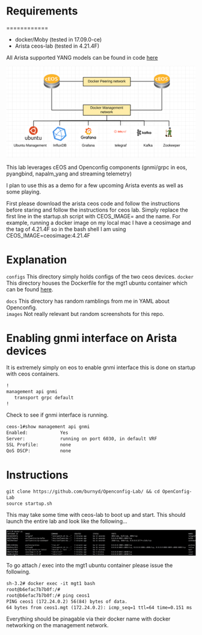 

# Requirements
============

* docker/Moby (tested in 17.09.0-ce)
* Arista ceos-lab (tested in 4.21.4F)

All Arista supported YANG models can be found in code [here](https://github.com/aristanetworks/yang)

![Alt text](images/background1.jpg?raw=true "lab")

This lab leverages cEOS and Openconfig components (gnmi/grpc in eos, pyangbind, napalm_yang and streaming telemetry)

I plan to use this as a demo for a few upcoming Arista events as well as some playing.

First please download the arista ceos code and follow the instructions before staring and follow the instructions for ceos lab.  Simply replace the first line in the startup.sh script with CEOS_IMAGE= and the name.  For example, running a docker image on my local mac I have a ceosimage and the tag of 4.21.4F so in the bash shell I am using CEOS_IMAGE=ceosimage:4.21.4F

# Explanation

`configs` This directory simply holds configs of the two ceos devices.
`docker` This directory houses the Dockerfile for the mgt1 ubuntu container which can be found [here](https://cloud.docker.com/u/burnyd/repository/docker/burnyd/ubuntu-oc).

`docs` This directory has random ramblings from me in YAML about Openconfig.  
`images` Not really relevant but random screenshots for this repo.

# Enabling gnmi interface on Arista devices
It is extremely simply on eos to enable gnmi interface this is done on startup with ceos containers.
```console
!
management api gnmi
   transport grpc default
!
```
Check to see if gnmi interface is running.
```console
ceos-1#show management api gnmi
Enabled:            Yes
Server:             running on port 6030, in default VRF
SSL Profile:        none
QoS DSCP:           none
```
# Instructions
```console
git clone https://github.com/burnyd/Openconfig-Lab/ && cd OpenConfig-Lab
source startup.sh
```
This may take some time with ceos-lab to boot up and start.  This should launch the entire lab and look like the following...

![Alt text](images/dockerps.jpg?raw=true "dockerps")

To go attach / exec into the mgt1 ubuntu container please issue the following.

```console
sh-3.2# docker exec -it mgt1 bash
root@b6efac7b7b0f:/#
root@b6efac7b7b0f:/# ping ceos1
PING ceos1 (172.24.0.2) 56(84) bytes of data.
64 bytes from ceos1.mgt (172.24.0.2): icmp_seq=1 ttl=64 time=0.151 ms
```
Everything should be pinagable via their docker name with docker networking on the management network.
